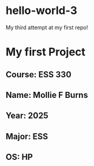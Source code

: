# hello-world-3
My third attempt at my first repo!
# My first Project
## **Course**: ESS 330
## **Name**: Mollie F Burns
## **Year**: 2025
## **Major**: ESS
## **OS**: HP
